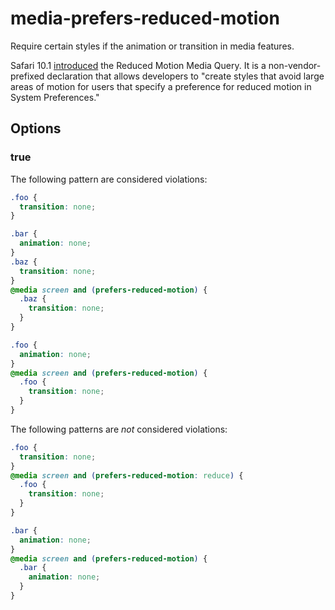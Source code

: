 # media-prefers-reduced-motion

Require certain styles if the animation or transition in media features.

Safari 10.1 [introduced](https://webkit.org/blog/7551/responsive-design-for-motion/) the Reduced Motion Media Query. It is a non-vendor-prefixed declaration that allows developers to "create styles that avoid large areas of motion for users that specify a preference for reduced motion in System Preferences."

## Options

### true

The following pattern are considered violations:

```css
.foo {
  transition: none;
}
```

```css
.bar {
  animation: none;
}
.baz {
  transition: none;
}
@media screen and (prefers-reduced-motion) {
  .baz {
    transition: none;
  }
}
```

```css
.foo {
  animation: none;
}
@media screen and (prefers-reduced-motion) {
  .foo {
    transition: none;
  }
}
```

The following patterns are _not_ considered violations:

```css
.foo {
  transition: none;
}
@media screen and (prefers-reduced-motion: reduce) {
  .foo {
    transition: none;
  }
}
```

```css
.bar {
  animation: none;
}
@media screen and (prefers-reduced-motion) {
  .bar {
    animation: none;
  }
}
```
